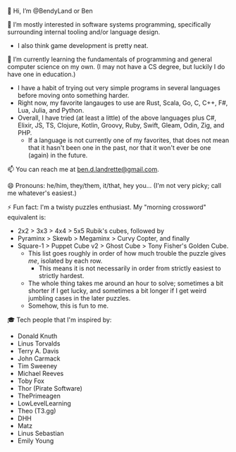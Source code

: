 👋 Hi, I’m @BendyLand or Ben

👀 I’m mostly interested in software systems programming, specifically surrounding internal tooling and/or language design.
 - I also think game development is pretty neat. 

🌱 I’m currently learning the fundamentals of programming and general computer science on my own. (I may not have a CS degree, but luckily I do have one in education.) 
 - I have a habit of trying out very simple programs in several languages before moving onto something harder. 
 - Right now, my favorite langauges to use are Rust, Scala, Go, C, C++, F#, Lua, Julia, and Python.
 - Overall, I have tried (at least a little) of the above languages plus C#, Elixir, JS, TS, Clojure, Kotlin, Groovy, Ruby, Swift, Gleam, Odin, Zig, and PHP.
   - If a language is not currently one of my favorites, that does not mean that it hasn't been one in the past, nor that it won't ever be one (again) in the future.

📫 You can reach me at ben.d.landrette@gmail.com.

😄 Pronouns: he/him, they/them, it/that, hey you... (I'm not very picky; call me whatever's easiest.)

⚡ Fun fact: I'm a twisty puzzles enthusiast. My "morning crossword" equivalent is: 
 - 2x2 > 3x3 > 4x4 > 5x5 Rubik's cubes, followed by 
 - Pyraminx > Skewb > Megaminx > Curvy Copter, and finally
 - Square-1 > Puppet Cube v2 > Ghost Cube > Tony Fisher's Golden Cube.
   - This list goes roughly in order of how much trouble the puzzle gives *me*, isolated by each row. 
     - This means it is not necessarily in order from strictly easiest to strictly hardest.
   - The whole thing takes me around an hour to solve; sometimes a bit shorter if I get lucky, and sometimes a bit longer if I get weird jumbling cases in the later puzzles.
   - Somehow, this is fun to me.

🎓 Tech people that I'm inspired by:
 - Donald Knuth
 - Linus Torvalds
 - Terry A. Davis
 - John Carmack
 - Tim Sweeney
 - Michael Reeves
 - Toby Fox
 - Thor (Pirate Software)
 - ThePrimeagen
 - LowLevelLearning
 - Theo (T3.gg)
 - DHH
 - Matz
 - Linus Sebastian
 - Emily Young

<!---
BendyLand/BendyLand is a ✨ special ✨ repository because its `README.md` (this file) appears on your GitHub profile.
You can click the Preview link to take a look at your changes.
--->
